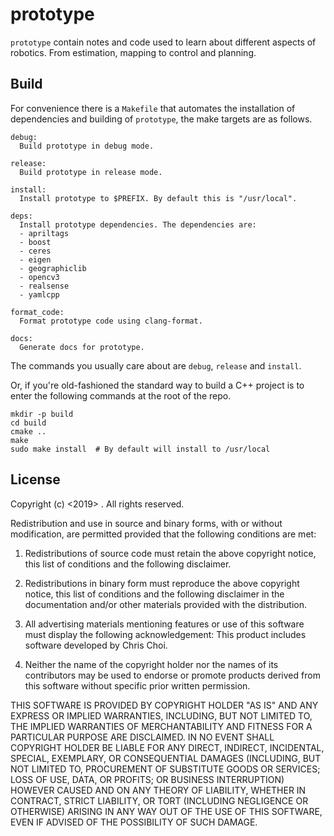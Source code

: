 # prototype

`prototype` contain notes and code used to learn about different aspects of
robotics. From estimation, mapping to control and planning.


## Build

For convenience there is a `Makefile` that automates the installation of
dependencies and building of `prototype`, the make targets are as follows.

    debug:
      Build prototype in debug mode.

    release:
      Build prototype in release mode.

    install:
      Install prototype to $PREFIX. By default this is "/usr/local".

    deps:
      Install prototype dependencies. The dependencies are:
      - apriltags
      - boost
      - ceres
      - eigen
      - geographiclib
      - opencv3
      - realsense
      - yamlcpp

    format_code:
      Format prototype code using clang-format.

    docs:
      Generate docs for prototype.

The commands you usually care about are `debug`, `release` and `install`.

Or, if you're old-fashioned the standard way to build a C++ project is to enter
the following commands at the root of the repo.

    mkdir -p build
    cd build
    cmake ..
    make
    sudo make install  # By default will install to /usr/local

## License

Copyright (c) <2019> <Chris Choi>. All rights reserved.

Redistribution and use in source and binary forms, with or without
modification, are permitted provided that the following conditions are met:

1. Redistributions of source code must retain the above copyright notice, this
list of conditions and the following disclaimer.

2. Redistributions in binary form must reproduce the above copyright notice,
this list of conditions and the following disclaimer in the documentation
and/or other materials provided with the distribution.

3. All advertising materials mentioning features or use of this software must
display the following acknowledgement: This product includes software developed
by Chris Choi.

4. Neither the name of the copyright holder nor the names of its contributors
may be used to endorse or promote products derived from this software without
specific prior written permission.

THIS SOFTWARE IS PROVIDED BY COPYRIGHT HOLDER "AS IS" AND ANY EXPRESS OR
IMPLIED WARRANTIES, INCLUDING, BUT NOT LIMITED TO, THE IMPLIED WARRANTIES OF
MERCHANTABILITY AND FITNESS FOR A PARTICULAR PURPOSE ARE DISCLAIMED. IN NO
EVENT SHALL COPYRIGHT HOLDER BE LIABLE FOR ANY DIRECT, INDIRECT, INCIDENTAL,
SPECIAL, EXEMPLARY, OR CONSEQUENTIAL DAMAGES (INCLUDING, BUT NOT LIMITED TO,
PROCUREMENT OF SUBSTITUTE GOODS OR SERVICES; LOSS OF USE, DATA, OR PROFITS; OR
BUSINESS INTERRUPTION) HOWEVER CAUSED AND ON ANY THEORY OF LIABILITY, WHETHER
IN CONTRACT, STRICT LIABILITY, OR TORT (INCLUDING NEGLIGENCE OR OTHERWISE)
ARISING IN ANY WAY OUT OF THE USE OF THIS SOFTWARE, EVEN IF ADVISED OF THE
POSSIBILITY OF SUCH DAMAGE.
